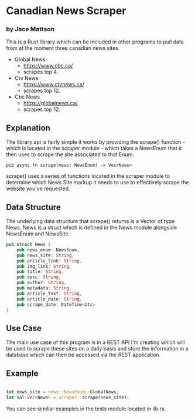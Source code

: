 # Canadian News Scraper
###  by Jace Mattson

This is a Rust library which can be included in other programs to pull data
from at the moment three canadian news sites.

- Global News 
    - https://www.cbc.ca/
    - scrapes top 4.
- Ctv News
    - https://www.ctvnews.ca/
    - scrapes top 12.
- Cbc News
    - https://globalnews.ca/
    - scrapes top 12.

## Explanation

The library api is fairly simple it works by providing the 
scrape() function - which is located in the scraper module - which takes a NewsEnum that it then uses to scrape the site associated
to that Enum. 

```
pub async fn scrape(news: NewsEnum) -> Vec<News>
```
scrape() uses a series of functions located in the scraper module to determine which News Site markup it needs to use to effectively scrape the website you've requested.


## Data Structure
The underlying data structure that scrape() returns is a Vector of type News. News is a struct which is defined in the 
News module alongside NewsEnum and NewsSite.

``` rs
pub struct News {
    pub news_enum: NewsEnum,
    pub news_site: String,
    pub article_link: String,
    pub img_link: String,
    pub title: String,
    pub desc: String,
    pub author: String,
    pub metadata: String,
    pub article_text: String,
    pub article_date: String,
    pub scrape_date: DateTime<Utc>
}
```
## Use Case
The main use case of this program is in a REST API I'm creating which will be used to scrape these sites on a daily
basis and store the information in a database which can then be accessed via the REST application.

## Example 

``` rs

let news_site = news::NewsEnum::GlobalNews;
let val:Vec<News> = scraper::scrape(news_site);


```

You can see similiar examples in the tests module located in lib.rs.